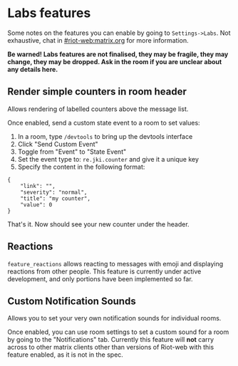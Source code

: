 # Labs features

Some notes on the features you can enable by going to `Settings->Labs`. Not exhaustive, chat in
[#riot-web:matrix.org] for more information.

**Be warned! Labs features are not finalised, they may be fragile, they may change, they may be
dropped. Ask in the room if you are unclear about any details here.**

## Render simple counters in room header

Allows rendering of labelled counters above the message list.

Once enabled, send a custom state event to a room to set values:

1. In a room, type `/devtools` to bring up the devtools interface
2. Click "Send Custom Event"
3. Toggle from "Event" to "State Event"
4. Set the event type to: `re.jki.counter` and give it a unique key
5. Specify the content in the following format:

```
{
    "link": "",
    "severity": "normal",
    "title": "my counter",
    "value": 0
}
```

That's it. Now should see your new counter under the header.

## Reactions

`feature_reactions` allows reacting to messages with emoji and displaying
reactions from other people. This feature is currently under active development,
and only portions have been implemented so far.

[#riot-web:matrix.org]: https://matrix.to/#/#riot-web:matrix.org

## Custom Notification Sounds

Allows you to set your very own notification sounds for individual rooms.

Once enabled, you can use room settings to set a custom sound for a room by going to
the "Notifications" tab. Currently this feature will **not** carry across to other matrix
clients other than versions of Riot-web with this feature enabled, as it is not in the spec.

